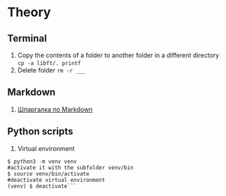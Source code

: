 # Theory

## Terminal
1. Copy the contents of a folder to another folder in a different directory  
`cp -a libft/. printf`
2. Delete folder 
`rm -r ___`



## Markdown
1. [Шпаргалка по Markdown](http://bustep.ru/markdown/shpargalka-po-markdown.html)  



## Python scripts
1. Virtual environment
```#create folder with virtual environment  
$ python3 -m venv venv  
#activate it with the subfolder venv/bin  
$ source venv/bin/activate  
#deactivate virtual environment   
(venv) $ deactivate```
